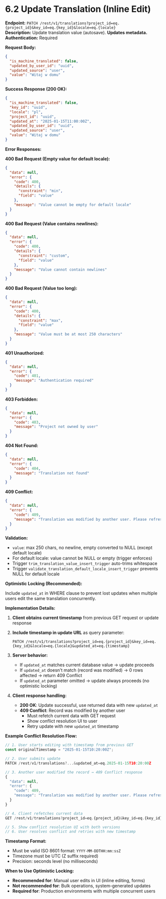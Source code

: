 # 6.2 Update Translation (Inline Edit)

**Endpoint:** `PATCH /rest/v1/translations?project_id=eq.{project_id}&key_id=eq.{key_id}&locale=eq.{locale}`  
**Description:** Update translation value (autosave). **Updates metadata.**  
**Authentication:** Required

**Request Body:**

```json
{
  "is_machine_translated": false,
  "updated_by_user_id": "uuid",
  "updated_source": "user",
  "value": "Witaj w domu"
}
```

**Success Response (200 OK):**

```json
{
  "is_machine_translated": false,
  "key_id": "uuid",
  "locale": "pl",
  "project_id": "uuid",
  "updated_at": "2025-01-15T11:00:00Z",
  "updated_by_user_id": "uuid",
  "updated_source": "user",
  "value": "Witaj w domu"
}
```

**Error Responses:**

**400 Bad Request (Empty value for default locale):**

```json
{
  "data": null,
  "error": {
    "code": 400,
    "details": {
      "constraint": "min",
      "field": "value"
    },
    "message": "Value cannot be empty for default locale"
  }
}
```

**400 Bad Request (Value contains newlines):**

```json
{
  "data": null,
  "error": {
    "code": 400,
    "details": {
      "constraint": "custom",
      "field": "value"
    },
    "message": "Value cannot contain newlines"
  }
}
```

**400 Bad Request (Value too long):**

```json
{
  "data": null,
  "error": {
    "code": 400,
    "details": {
      "constraint": "max",
      "field": "value"
    },
    "message": "Value must be at most 250 characters"
  }
}
```

**401 Unauthorized:**

```json
{
  "data": null,
  "error": {
    "code": 401,
    "message": "Authentication required"
  }
}
```

**403 Forbidden:**

```json
{
  "data": null,
  "error": {
    "code": 403,
    "message": "Project not owned by user"
  }
}
```

**404 Not Found:**

```json
{
  "data": null,
  "error": {
    "code": 404,
    "message": "Translation not found"
  }
}
```

**409 Conflict:**

```json
{
  "data": null,
  "error": {
    "code": 409,
    "message": "Translation was modified by another user. Please refresh and try again."
  }
}
```

**Validation:**

- `value`: max 250 chars, no newline, empty converted to NULL (except default locale)
- For default locale: value cannot be NULL or empty (trigger enforces)
- Trigger `trim_translation_value_insert_trigger` auto-trims whitespace
- Trigger `validate_translation_default_locale_insert_trigger` prevents NULL for default locale

**Optimistic Locking (Recommended):**

Include `updated_at` in WHERE clause to prevent lost updates when multiple users edit the same translation concurrently.

**Implementation Details:**

1. **Client obtains current timestamp** from previous GET request or update response
2. **Include timestamp in update URL** as query parameter:

   ```http
   PATCH /rest/v1/translations?project_id=eq.{project_id}&key_id=eq.{key_id}&locale=eq.{locale}&updated_at=eq.{timestamp}
   ```

3. **Server behavior:**
   - If `updated_at` matches current database value → update proceeds
   - If `updated_at` doesn't match (record was modified) → 0 rows affected → return 409 Conflict
   - If `updated_at` parameter omitted → update always proceeds (no optimistic locking)

4. **Client response handling:**
   - **200 OK**: Update successful, use returned data with new `updated_at`
   - **409 Conflict**: Record was modified by another user
     - Must refetch current data with GET request
     - Show conflict resolution UI to user
     - Retry update with new `updated_at` timestamp

**Example Conflict Resolution Flow:**

```javascript
// 1. User starts editing with timestamp from previous GET
const originalTimestamp = "2025-01-15T10:20:00Z";

// 2. User submits update
PATCH /rest/v1/translations?...&updated_at=eq.2025-01-15T10:20:00Z

// 3. Another user modified the record → 409 Conflict response
{
  "data": null,
  "error": {
    "code": 409,
    "message": "Translation was modified by another user. Please refresh and try again."
  }
}

// 4. Client refetches current data
GET /rest/v1/translations?project_id=eq.{project_id}&key_id=eq.{key_id}&locale=eq.{locale}

// 5. Show conflict resolution UI with both versions
// 6. User resolves conflict and retries with new timestamp
```

**Timestamp Format:**

- Must be valid ISO 8601 format: `YYYY-MM-DDTHH:mm:ssZ`
- Timezone must be UTC (Z suffix required)
- Precision: seconds level (no milliseconds)

**When to Use Optimistic Locking:**

- **Recommended for**: Manual user edits in UI (inline editing, forms)
- **Not recommended for**: Bulk operations, system-generated updates
- **Required for**: Production environments with multiple concurrent users
